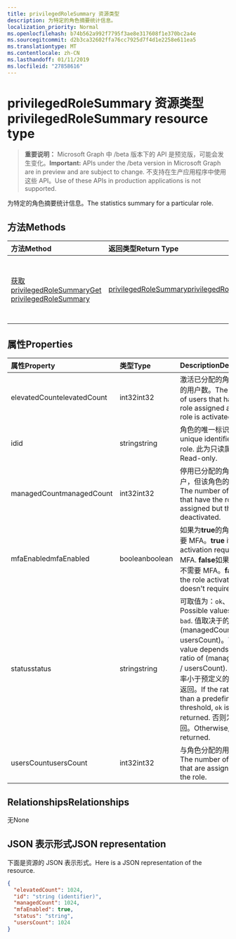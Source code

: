```yaml
---
title: privilegedRoleSummary 资源类型
description: 为特定的角色摘要统计信息。
localization_priority: Normal
ms.openlocfilehash: b74b562a992f7795f3ae8e317608f1e370bc2a4e
ms.sourcegitcommit: d2b3ca32602ffa76cc7925d7f4d1e2258e611ea5
ms.translationtype: MT
ms.contentlocale: zh-CN
ms.lasthandoff: 01/11/2019
ms.locfileid: "27858616"
---
```

# <a name="privilegedrolesummary-resource-type"></a><span data-ttu-id="789c9-103">privilegedRoleSummary 资源类型</span><span class="sxs-lookup"><span data-stu-id="789c9-103">privilegedRoleSummary resource type</span></span>

> <span data-ttu-id="789c9-104">**重要说明：** Microsoft Graph 中 /beta 版本下的 API 是预览版，可能会发生变化。</span><span class="sxs-lookup"><span data-stu-id="789c9-104">**Important:** APIs under the /beta version in Microsoft Graph are in preview and are subject to change.</span></span> <span data-ttu-id="789c9-105">不支持在生产应用程序中使用这些 API。</span><span class="sxs-lookup"><span data-stu-id="789c9-105">Use of these APIs in production applications is not supported.</span></span>

<span data-ttu-id="789c9-106">为特定的角色摘要统计信息。</span><span class="sxs-lookup"><span data-stu-id="789c9-106">The statistics summary for a particular role.</span></span>


## <a name="methods"></a><span data-ttu-id="789c9-107">方法</span><span class="sxs-lookup"><span data-stu-id="789c9-107">Methods</span></span>

| <span data-ttu-id="789c9-108">方法</span><span class="sxs-lookup"><span data-stu-id="789c9-108">Method</span></span>           | <span data-ttu-id="789c9-109">返回类型</span><span class="sxs-lookup"><span data-stu-id="789c9-109">Return Type</span></span>    |<span data-ttu-id="789c9-110">说明</span><span class="sxs-lookup"><span data-stu-id="789c9-110">Description</span></span>|
|:---------------|:--------|:----------|
|[<span data-ttu-id="789c9-111">获取 privilegedRoleSummary</span><span class="sxs-lookup"><span data-stu-id="789c9-111">Get privilegedRoleSummary</span></span>](../api/privilegedrolesummary-get.md) | [<span data-ttu-id="789c9-112">privilegedRoleSummary</span><span class="sxs-lookup"><span data-stu-id="789c9-112">privilegedRoleSummary</span></span>](privilegedrolesummary.md) |<span data-ttu-id="789c9-113">读取属性和 privilegedRoleSummary 对象的关系。</span><span class="sxs-lookup"><span data-stu-id="789c9-113">Read properties and relationships of privilegedRoleSummary object.</span></span>|

## <a name="properties"></a><span data-ttu-id="789c9-114">属性</span><span class="sxs-lookup"><span data-stu-id="789c9-114">Properties</span></span>
| <span data-ttu-id="789c9-115">属性</span><span class="sxs-lookup"><span data-stu-id="789c9-115">Property</span></span>     | <span data-ttu-id="789c9-116">类型</span><span class="sxs-lookup"><span data-stu-id="789c9-116">Type</span></span>   |<span data-ttu-id="789c9-117">Description</span><span class="sxs-lookup"><span data-stu-id="789c9-117">Description</span></span>|
|:---------------|:--------|:----------|
|<span data-ttu-id="789c9-118">elevatedCount</span><span class="sxs-lookup"><span data-stu-id="789c9-118">elevatedCount</span></span>|<span data-ttu-id="789c9-119">int32</span><span class="sxs-lookup"><span data-stu-id="789c9-119">int32</span></span>|<span data-ttu-id="789c9-120">激活已分配的角色和角色的用户数。</span><span class="sxs-lookup"><span data-stu-id="789c9-120">The number of users that have the role assigned and the role is activated.</span></span>|
|<span data-ttu-id="789c9-121">id</span><span class="sxs-lookup"><span data-stu-id="789c9-121">id</span></span>|<span data-ttu-id="789c9-122">string</span><span class="sxs-lookup"><span data-stu-id="789c9-122">string</span></span>| <span data-ttu-id="789c9-123">角色的唯一标识符。</span><span class="sxs-lookup"><span data-stu-id="789c9-123">The unique identifier for the role.</span></span> <span data-ttu-id="789c9-124">此为只读属性。</span><span class="sxs-lookup"><span data-stu-id="789c9-124">Read-only.</span></span>|
|<span data-ttu-id="789c9-125">managedCount</span><span class="sxs-lookup"><span data-stu-id="789c9-125">managedCount</span></span>|<span data-ttu-id="789c9-126">int32</span><span class="sxs-lookup"><span data-stu-id="789c9-126">int32</span></span>|<span data-ttu-id="789c9-127">停用已分配的角色的用户，但该角色的数量。</span><span class="sxs-lookup"><span data-stu-id="789c9-127">The number of users that have the role assigned but the role is deactivated.</span></span>|
|<span data-ttu-id="789c9-128">mfaEnabled</span><span class="sxs-lookup"><span data-stu-id="789c9-128">mfaEnabled</span></span>|<span data-ttu-id="789c9-129">boolean</span><span class="sxs-lookup"><span data-stu-id="789c9-129">boolean</span></span>|<span data-ttu-id="789c9-130">如果为**true**的角色激活需要 MFA。</span><span class="sxs-lookup"><span data-stu-id="789c9-130">**true** if the role activation requires MFA.</span></span> <span data-ttu-id="789c9-131">**false**如果角色激活不需要 MFA。</span><span class="sxs-lookup"><span data-stu-id="789c9-131">**false** if the role activation doesn't require MFA.</span></span>|
|<span data-ttu-id="789c9-132">status</span><span class="sxs-lookup"><span data-stu-id="789c9-132">status</span></span>|<span data-ttu-id="789c9-133">string</span><span class="sxs-lookup"><span data-stu-id="789c9-133">string</span></span>| <span data-ttu-id="789c9-134">可取值为：`ok`、`bad`。</span><span class="sxs-lookup"><span data-stu-id="789c9-134">Possible values are: `ok`, `bad`.</span></span> <span data-ttu-id="789c9-135">值取决于的比率 (managedCount / usersCount)。</span><span class="sxs-lookup"><span data-stu-id="789c9-135">The value depends on the ratio of (managedCount / usersCount).</span></span> <span data-ttu-id="789c9-136">如果此比率小于预定义的阈值，`ok`返回。</span><span class="sxs-lookup"><span data-stu-id="789c9-136">If the ratio is less than a predefined threshold, `ok` is returned.</span></span> <span data-ttu-id="789c9-137">否则为`bad`返回。</span><span class="sxs-lookup"><span data-stu-id="789c9-137">Otherwise, `bad` is returned.</span></span>|
|<span data-ttu-id="789c9-138">usersCount</span><span class="sxs-lookup"><span data-stu-id="789c9-138">usersCount</span></span>|<span data-ttu-id="789c9-139">int32</span><span class="sxs-lookup"><span data-stu-id="789c9-139">int32</span></span>|<span data-ttu-id="789c9-140">与角色分配的用户数。</span><span class="sxs-lookup"><span data-stu-id="789c9-140">The number of users that are assigned with the role.</span></span>|

## <a name="relationships"></a><span data-ttu-id="789c9-141">Relationships</span><span class="sxs-lookup"><span data-stu-id="789c9-141">Relationships</span></span>
<span data-ttu-id="789c9-142">无</span><span class="sxs-lookup"><span data-stu-id="789c9-142">None</span></span>


## <a name="json-representation"></a><span data-ttu-id="789c9-143">JSON 表示形式</span><span class="sxs-lookup"><span data-stu-id="789c9-143">JSON representation</span></span>

<span data-ttu-id="789c9-144">下面是资源的 JSON 表示形式。</span><span class="sxs-lookup"><span data-stu-id="789c9-144">Here is a JSON representation of the resource.</span></span>

<!-- {
  "blockType": "resource",
  "optionalProperties": [

  ],
  "@odata.type": "microsoft.graph.privilegedRoleSummary"
}-->

```json
{
  "elevatedCount": 1024,
  "id": "string (identifier)",
  "managedCount": 1024,
  "mfaEnabled": true,
  "status": "string",
  "usersCount": 1024
}

```

<!-- uuid: 8fcb5dbc-d5aa-4681-8e31-b001d5168d79
2015-10-25 14:57:30 UTC -->
<!-- {
  "type": "#page.annotation",
  "description": "privilegedRoleSummary resource",
  "keywords": "",
  "section": "documentation",
  "tocPath": ""
}-->
